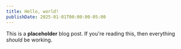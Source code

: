 ```yaml
---
title: Hello, world!
publishDate: 2025-01-01T00:00:00-05:00
---
```

This is a __placeholder__ blog post. If you're reading this, then everything *should* be working.